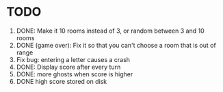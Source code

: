 # TODO

1. DONE: Make it 10 rooms instead of 3, or random between 3 and 10 rooms 
2. DONE (game over): Fix it so that you can't choose a room that is out of range
3. Fix bug: entering a letter causes a crash
4. DONE: Display score after every turn
5. DONE: more ghosts when score is higher
6. DONE high score stored on disk
